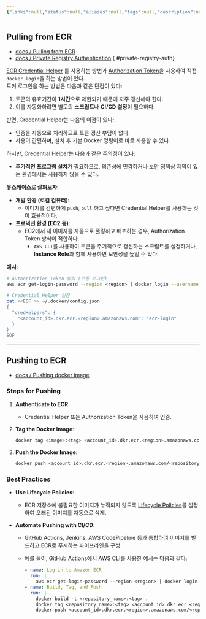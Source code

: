 ```yaml
---
{"links":null,"status":null,"aliases":null,"tags":null,"description":null,"title":"aws ECR 도커 이미지 레지스트리","created":"2024-11-19T16:18:17","updated":"2024-12-30T00:50:03","dg-publish":true,"permalink":"/docs/aws ECR 도커 이미지 레지스트리/","dgPassFrontmatter":true}
---
```



## Pulling from ECR

- [docs / Pulling from ECR](https://docs.aws.amazon.com/AmazonECR/latest/userguide/docker-pull-ecr-image.html)
- [docs / Private Registry Authentication](https://docs.aws.amazon.com/AmazonECR/latest/userguide/registry_auth.html)
{ #private-registry-auth}


[ECR Credential Helper](https://github.com/awslabs/amazon-ecr-credential-helper) 를 사용하는 방법과 [Authorization Token](https://docs.aws.amazon.com/AmazonECR/latest/userguide/registry_auth.html#registry-auth-token)을 사용하여 직접 `docker login`을 하는 방법이 있다.  
도커 로그인을 하는 방법은 다음과 같은 단점이 있다:

1. 토큰의 유효기간이 **1시간**으로 제한되기 때문에 자주 갱신해야 한다.
2. 이를 자동화하려면 별도의 **스크립트**나 **CI/CD 설정**이 필요하다.

반면, Credential Helper는 다음의 이점이 있다:

- 인증을 자동으로 처리하므로 토큰 갱신 부담이 없다.
- 사용이 간편하며, 설치 후 기본 Docker 명령어로 바로 사용할 수 있다.  

하지만, Credential Helper는 다음과 같은 주의점이 있다:

- **추가적인 프로그램 설치**가 필요하므로, 의존성에 민감하거나 보안 정책상 제약이 있는 환경에서는 사용하지 않을 수 있다.

**유스케이스로 살펴보자**:

- **개발 환경 (로컬 컴퓨터)**: 
  - 이미지를 간편하게 `push`, `pull` 하고 싶다면 Credential Helper를 사용하는 것이 효율적이다.
- **프로덕션 환경 (EC2 등)**:
  - EC2에서 새 이미지를 자동으로 풀링하고 배포하는 경우, Authorization Token 방식이 적합하다.  
    - `AWS CLI`를 사용하여 토큰을 주기적으로 갱신하는 스크립트를 설정하거나, **Instance Role**과 함께 사용하면 보안성을 높일 수 있다.  

**예시**:

```bash
# Authorization Token 방식 (수동 로그인)
aws ecr get-login-password --region <region> | docker login --username AWS --password-stdin <account_id>.dkr.ecr.<region>.amazonaws.com
```

```bash
# Credential Helper 설정
cat <<EOF >> ~/.docker/config.json
{
  "credHelpers": {
    "<account_id>.dkr.ecr.<region>.amazonaws.com": "ecr-login"
  }
}
EOF
```

---

## Pushing to ECR

- [docs / Pushing docker image](https://docs.aws.amazon.com/AmazonECR/latest/userguide/docker-push-ecr-image.html)

### Steps for Pushing

1. **Authenticate to ECR**:
   - Credential Helper 또는 Authorization Token을 사용하여 인증.

2. **Tag the Docker Image**:

   ```bash
   docker tag <image>:<tag> <account_id>.dkr.ecr.<region>.amazonaws.com/<repository_name>:<tag>
   ```

3. **Push the Docker Image**:

   ```bash
   docker push <account_id>.dkr.ecr.<region>.amazonaws.com/<repository_name>:<tag>
   ```

### Best Practices

- **Use Lifecycle Policies**:
  - ECR 저장소에 불필요한 이미지가 누적되지 않도록 [Lifecycle Policies](https://docs.aws.amazon.com/AmazonECR/latest/userguide/LifecyclePolicies.html)를 설정하여 오래된 이미지를 자동으로 삭제.
  
- **Automate Pushing with CI/CD**:
  - GitHub Actions, Jenkins, AWS CodePipeline 등과 통합하여 이미지를 빌드하고 ECR로 푸시하는 파이프라인을 구성.
  - 예를 들어, GitHub Actions에서 AWS CLI를 사용한 예시는 다음과 같다:

    ```yaml
    - name: Log in to Amazon ECR
      run: |
        aws ecr get-login-password --region <region> | docker login --username AWS --password-stdin <account_id>.dkr.ecr.<region>.amazonaws.com
    - name: Build, Tag, and Push
      run: |
        docker build -t <repository_name>:<tag> .
        docker tag <repository_name>:<tag> <account_id>.dkr.ecr.<region>.amazonaws.com/<repository_name>:<tag>
        docker push <account_id>.dkr.ecr.<region>.amazonaws.com/<repository_name>:<tag>
    ```
